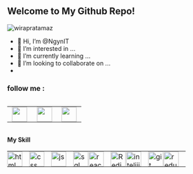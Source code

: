 ## Welcome to My Github Repo!

<p align="left"> <img src="https://komarev.com/ghpvc/?username=NgynIT&label=Profile%20views&color=0e75b6&style=flat" alt="wirapratamaz" /> </p>

- 👋 Hi, I’m @NgynIT
- 👀 I’m interested in ...
- 🌱 I’m currently learning ...
- 💞️ I’m looking to collaborate on ...
- 
### follow me :
  <div align="middle">
<table style="border: none; margin: 2rem 0;">
<tr>
    <td style="border: none; padding: 0; margin: 0;">
        <a href='mailto:nguyennpcoder@gmail.com'>
          <img src='https://i.imgur.com/L9ZfWvP.png' width="35" style="margin: 0 0.7rem" />
        </a>
    </td>
    <td style="border: none; padding: 0; margin: 0;">
        <a href='https://www.linkedin.com/in/ngynIT/'>
          <img src='https://i.imgur.com/lhMb0RA.png' width="35" style="margin: 0 0.7rem"/>
        </a>
    </td>
    <td style="border: none; padding: 0; margin: 0;"> 
        <a href='https://stackoverflow.com/users/23448694/nguyennp'>
            <img src='https://i.imgur.com/7KVhfRX.png' width="35" style="margin: 0 0.7rem"/>
        </a> 
    </td>
</tr>
</table>
</div>

#### My Skill

<div align="middle">

<table style="border: none;">
<tr style="border: none; padding: 0; margin: 0;">
    <td style="border: none; padding: 0; margin: 0;"> 
        <img alt="html" src="https://i.imgur.com/Wo63eUu.png" width='35' style='margin-right: 1rem;' /> 
    </td>
    <td style="border: none; padding: 0;"> 
        <img alt="css" src="https://i.imgur.com/3OFoRac.png" width='35' style='margin-right: 1rem;' /> 
    </td>
    <td style="border: none; padding: 0;"> 
        <img alt="js" src="https://i.imgur.com/hrRfAmU.png" width='35' style='margin-right: 1rem;' /> 
    </td>
    <td style="border: none; padding: 0;"> 
        <img alt="sql" src="https://imgur.com/BedWde4.png" width='35' style='margin-right: 1rem;' /> 
    </td>
    <td style="border: none; padding: 0;">
        <img alt="react" src="https://i.imgur.com/52AiCrr.png" width='35' style='margin-right: 1rem; margin-left: -15px;'/> 
    </td>
  <td style="border: none; padding: 0;">
        <img alt="Redis" src="https://imgur.com/a/P6sSvhO" width='35' style='margin-right: 1rem;' /> 
    </td>
    <td style="border: none; padding: 0;"> 
        <img alt="inteliij" src="https://imgur.com/YuSUuJ0.png" width='35' style='margin-right: 1rem; margin-left: -15px;'/>
    </td>
    <td style="border: none; padding: 0;">
        <img alt="git" src="https://imgur.com/x0VXxwf.png" width='35' style='margin-right: 1rem;' /> 
    </td>
    <td style="border: none; padding: 0;"> 
        <img alt="redux" src="https://i.imgur.com/hcOAsfS.png" width='35' style='margin-right: 1rem; margin-left: -15px;'/>
    </td>
    
</tr>
</table>
</div>






